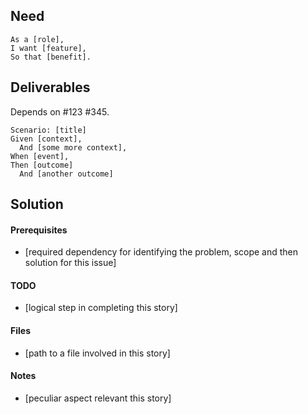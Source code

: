 ## Need

```gherkin
As a [role],
I want [feature],
So that [benefit].
```

## Deliverables

Depends on #123 #345.

```gherkin
Scenario: [title]
Given [context],
  And [some more context],
When [event],
Then [outcome]
  And [another outcome]
```

## Solution

#### Prerequisites
- [required dependency for identifying the problem, scope and then solution for this issue]

#### TODO
- [logical step in completing this story]

#### Files
- [path to a file involved in this story]

#### Notes
- [peculiar aspect relevant this story]